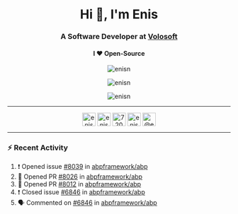 <h1 align="center">Hi 👋, I'm Enis</h1>
<h3 align="center">A Software Developer at <a href="/volosoft">Volosoft</a></h3>

<h4 align="center"> I ❤ Open-Source</h4>

<p align="center"> <img src="https://komarev.com/ghpvc/?username=enisn" alt="enisn" /> </p>

<p align="center">
<img src="https://github-readme-stats.vercel.app/api/top-langs/?username=enisn&layout=compact" alt="enisn" />
</p>

<p align="center">
<img src="https://github-readme-stats.vercel.app/api?username=enisn&show_icons=true" alt="enisn" />
</p>

<hr />

<p align="center">
<a href="https://dev.to/enisn" target="blank"><img align="center" src="https://cdn.jsdelivr.net/npm/simple-icons@3.0.1/icons/dev-dot-to.svg" alt="enisn" height="30" width="30" /></a>
<a href="https://twitter.com/enisnecipoglu" target="blank"><img align="center" src="https://cdn.jsdelivr.net/npm/simple-icons@3.0.1/icons/twitter.svg" alt="enisnecipoglu" height="30" width="30" /></a>
<a href="https://stackoverflow.com/users/7200126" target="blank"><img align="center" src="https://cdn.jsdelivr.net/npm/simple-icons@3.0.1/icons/stackoverflow.svg" alt="7200126" height="30" width="30" /></a>
<a href="https://instagram.com/enisnecipoglu" target="blank"><img align="center" src="https://cdn.jsdelivr.net/npm/simple-icons@3.0.1/icons/instagram.svg" alt="enisnecipoglu" height="30" width="30" /></a>
<a href="https://medium.com/@enis.necipoglu" target="blank"><img align="center" src="https://cdn.jsdelivr.net/npm/simple-icons@3.0.1/icons/medium.svg" alt="@enis.necipoglu" height="30" width="30" /></a>
</p>

<hr />

### :zap: Recent Activity

<!--START_SECTION:activity-->
1. ❗️ Opened issue [#8039](https://github.com/abpframework/abp/issues/8039) in [abpframework/abp](https://github.com/abpframework/abp)
2. 💪 Opened PR [#8026](https://github.com/abpframework/abp/pull/8026) in [abpframework/abp](https://github.com/abpframework/abp)
3. 💪 Opened PR [#8012](https://github.com/abpframework/abp/pull/8012) in [abpframework/abp](https://github.com/abpframework/abp)
4. ❗️ Closed issue [#6846](https://github.com/abpframework/abp/issues/6846) in [abpframework/abp](https://github.com/abpframework/abp)
5. 🗣 Commented on [#6846](https://github.com/abpframework/abp/issues/6846) in [abpframework/abp](https://github.com/abpframework/abp)
<!--END_SECTION:activity-->
